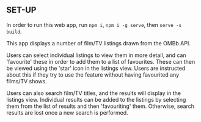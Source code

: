 ## SET-UP
In order to run this web app, run `npm i`, `npm i -g serve`, then
`serve -s build`.

This app displays a number of film/TV listings drawn from the OMBb API.

Users can select individual listings to view them in more detail, and
can 'favourite' these in order to add them to a list of favourites.
These can then be viewed using the 'star' icon in the listings view.
Users are instructed about this if they try to use the feature without
having favourited any films/TV shows.

Users can also search film/TV titles, and the results will display in
the listings view. Individual results can be added to the listings by selecting them from the list of results and then 'favouriting' them.
Otherwise, search results are lost once a new search is performed.

